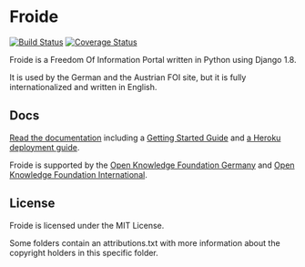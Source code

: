 Froide
======

[![Build Status](https://travis-ci.org/stefanw/froide.png?branch=master)](https://travis-ci.org/stefanw/froide) [![Coverage Status](https://coveralls.io/repos/stefanw/froide/badge.png?branch=master)](https://coveralls.io/r/stefanw/froide?branch=master)


Froide is a Freedom Of Information Portal written in Python using Django 1.8.

It is used by the German and the Austrian FOI site, but it is fully
internationalized and written in English.

Docs
----

[Read the documentation](http://froide.readthedocs.org/en/latest/) including a [Getting Started Guide](http://froide.readthedocs.org/en/latest/gettingstarted/) and [a Heroku deployment guide](http://froide.readthedocs.org/en/latest/herokudeployment/).

Froide is supported by the [Open Knowledge Foundation Germany](http://www.okfn.de/) and [Open Knowledge Foundation International](http://okfn.org/).


License
-------

Froide is licensed under the MIT License.

Some folders contain an attributions.txt with more information about the copyright holders in this specific folder.
